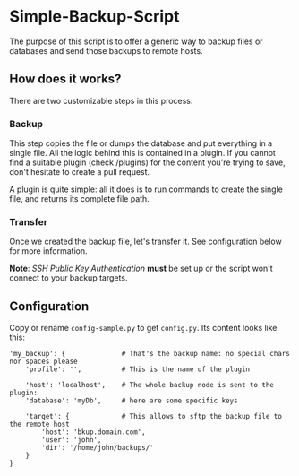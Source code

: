 # Simple-Backup-Script
The purpose of this script is to offer a generic way to backup files or databases and send those backups to remote hosts.

## How does it works?
There are two customizable steps in this process:

### Backup
This step copies the file or dumps the database and put everything in a single file.
All the logic behind this is contained in a plugin. If you cannot find a suitable plugin (check /plugins)
for the content you're trying to save, don't hesitate to create a pull request.

A plugin is quite simple: all it does is to run commands to create the single file, and returns its complete file path.

### Transfer
Once we created the backup file, let's transfer it. See configuration below for more information.

**Note**: *SSH Public Key Authentication* **must** be set up or the script won't connect to your backup targets.

## Configuration
Copy or rename `config-sample.py` to get `config.py`.
Its content looks like this:

    'my_backup': {              # That's the backup name: no special chars nor spaces please
        'profile': '',          # This is the name of the plugin
        
        'host': 'localhost',    # The whole backup node is sent to the plugin:
        'database': 'myDb',     # here are some specific keys
        
        'target': {             # This allows to sftp the backup file to the remote host
            'host': 'bkup.domain.com',
            'user': 'john',
            'dir': '/home/john/backups/'
        }
    }
